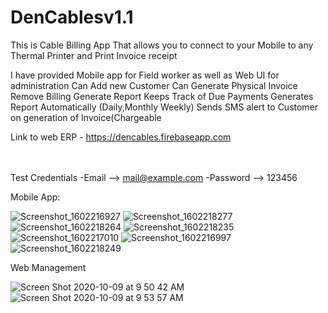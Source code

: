 # DenCablesv1.1
This is Cable Billing App That allows you to connect to your Mobile to any Thermal Printer and Print Invoice receipt

I have provided Mobile app for Field worker as well as Web UI for administration
Can Add new Customer
Can Generate Physical Invoice
Remove Billing
Generate Report
Keeps Track of Due Payments
Generates Report Automatically (Daily,Monthly Weekly)
Sends SMS alert to Customer on generation of Invoice(Chargeable


Link to web ERP - https://dencables.firebaseapp.com


<br></br>Test Credentials -Email    --> mail@example.com
                 -Password --> 123456

Mobile App:

![Screenshot_1602216927](https://user-images.githubusercontent.com/26293007/95544749-aeea8f80-0a19-11eb-8bd4-953d466fa919.png)
![Screenshot_1602218277](https://user-images.githubusercontent.com/26293007/95544960-3a642080-0a1a-11eb-9470-78d389289642.png)
![Screenshot_1602218264](https://user-images.githubusercontent.com/26293007/95544980-44861f00-0a1a-11eb-9c31-ef735363259c.png)
![Screenshot_1602218235](https://user-images.githubusercontent.com/26293007/95545328-371d6480-0a1b-11eb-9a89-9724936a91ca.png)
![Screenshot_1602217010](https://user-images.githubusercontent.com/26293007/95545252-089f8980-0a1b-11eb-8452-991fa83d6a61.png)
![Screenshot_1602216997](https://user-images.githubusercontent.com/26293007/95545394-66cc6c80-0a1b-11eb-8cb1-287651693221.png)
![Screenshot_1602218249](https://user-images.githubusercontent.com/26293007/95545468-954a4780-0a1b-11eb-9967-f057059386c1.png)




Web Management

![Screen Shot 2020-10-09 at 9 50 42 AM](https://user-images.githubusercontent.com/26293007/95545046-70a1a000-0a1a-11eb-8246-370a1be2f2d7.png)
![Screen Shot 2020-10-09 at 9 53 57 AM](https://user-images.githubusercontent.com/26293007/95545112-9a5ac700-0a1a-11eb-8c9e-4f1faa0afbd0.png)

